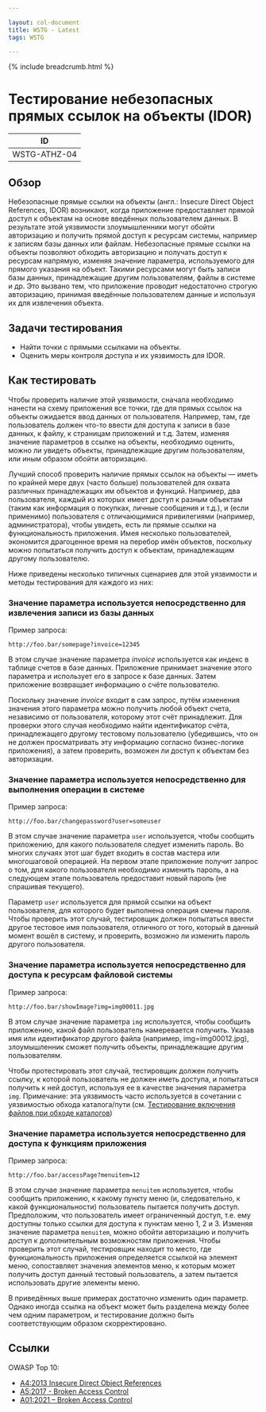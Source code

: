 ```yaml
---

layout: col-document
title: WSTG - Latest
tags: WSTG

---
```


{% include breadcrumb.html %}
# Тестирование небезопасных прямых ссылок на объекты (IDOR)

|ID          |
|------------|
|WSTG-ATHZ-04|

## Обзор

Небезопасные прямые ссылки на объекты (англ.: Insecure Direct Object References, IDOR) возникают, когда приложение предоставляет прямой доступ к объектам на основе введённых пользователем данных. В результате этой уязвимости злоумышленники могут обойти авторизацию и получить прямой доступ к ресурсам системы, например к записям базы данных или файлам.
Небезопасные прямые ссылки на объекты позволяют обходить авторизацию и получать доступ к ресурсам напрямую, изменяя значение параметра, используемого для прямого указания на объект. Такими ресурсами могут быть записи базы данных, принадлежащие другим пользователям, файлы в системе и др. Это вызвано тем, что приложение проводит недостаточно строгую авторизацию, принимая введённые пользователем данные и используя их для извлечения объекта.

## Задачи тестирования

- Найти точки с прямыми ссылками на объекты.
- Оценить меры контроля доступа и их уязвимость для IDOR.

## Как тестировать

Чтобы проверить наличие этой уязвимости, сначала необходимо нанести на схему приложения все точки, где для прямых ссылок на объекты ожидается ввод данных от пользователя. Например, там, где пользователь должен что-то ввести для доступа к записи в базе данных, к файлу, к страницам приложений и т.д. Затем, изменяя значение параметров в ссылке на объекты, необходимо оценить, можно ли увидеть объекты, принадлежащие другим пользователям, или иным образом обойти авторизацию.

Лучший способ проверить наличие прямых ссылок на объекты — иметь по крайней мере двух (часто больше) пользователей для охвата различных принадлежащих им объектов и функций. Например, два пользователя, каждый из которых имеет доступ к разным объектам (таким как информация о покупках, личные сообщения и т.д.), и (если применимо) пользователя с отличающимися привилегиями (например, администратора), чтобы увидеть, есть ли прямые ссылки на функциональность приложения. Имея несколько пользователей, экономится драгоценное время на перебор имён объектов, поскольку можно попытаться получить доступ к объектам, принадлежащим другому пользователю.

Ниже приведены несколько типичных сценариев для этой уязвимости и методы тестирования для каждого из них:

### Значение параметра используется непосредственно для извлечения записи из базы данных

Пример запроса:

```text
http://foo.bar/somepage?invoice=12345
```

В этом случае значение параметра *invoice* используется как индекс в таблице счетов в базе данных. Приложение принимает значение этого параметра и использует его в запросе к базе данных. Затем приложение возвращает информацию о счёте пользователю.

Поскольку значение *invoice* входит в сам запрос, путём изменения значения этого параметра можно получить любой объект счета, независимо от пользователя, которому этот счёт принадлежит. Для проверки этого случая необходимо найти идентификатор счёта, принадлежащего другому тестовому пользователю (убедившись, что он не должен просматривать эту информацию согласно бизнес-логике приложения), а затем проверить, возможен ли доступ к объектам без авторизации.

### Значение параметра используется непосредственно для выполнения операции в системе

Пример запроса:

```text
http://foo.bar/changepassword?user=someuser
```

В этом случае значение параметра `user` используется, чтобы сообщить приложению, для какого пользователя следует изменить пароль. Во многих случаях этот шаг будет входить в состав мастера или многошаговой операцией. На первом этапе приложение получит запрос о том, для какого пользователя необходимо изменить пароль, а на следующем этапе пользователь предоставит новый пароль (не спрашивая текущего).

Параметр `user` используется для прямой ссылки на объект пользователя, для которого будет выполнена операция смены пароля. Чтобы проверить этот случай, тестировщик должен попытаться ввести другое тестовое имя пользователя, отличного от того, который в данный момент вошёл в систему, и проверить, возможно ли изменить пароль другого пользователя.

### Значение параметра используется непосредственно для доступа к ресурсам файловой системы

Пример запроса:

```text
http://foo.bar/showImage?img=img00011.jpg
```

В этом случае значение параметра `img` используется, чтобы сообщить приложению, какой файл пользователь намеревается получить. Указав имя или идентификатор другого файла (например, img=img00012.jpg), злоумышленник сможет получить объекты, принадлежащие другим пользователям.

Чтобы протестировать этот случай, тестировщик должен получить ссылку, к которой пользователь не должен иметь доступа, и попытаться получить к ней доступ, используя ее в качестве значения параметра `img`. Примечание: эта уязвимость часто используется в сочетании с уязвимостью обхода каталога/пути (см. [Тестирование включения файлов при обходе каталогов](01-Testing_Directory_Traversal_File_Include.md))

### Значение параметра используется непосредственно для доступа к функциям приложения

Пример запроса:

```text
http://foo.bar/accessPage?menuitem=12
```

В этом случае значение параметра `menuitem` используется, чтобы сообщить приложению, к какому пункту меню (и, следовательно, к какой функциональности) пользователь пытается получить доступ. Предположим, что пользователь имеет ограниченный доступ, т.е. ему доступны только ссылки для доступа к пунктам меню 1, 2 и 3. Изменяя значение параметра `menuitem`, можно обойти авторизацию и получить доступ к дополнительным возможностям приложения. Чтобы проверить этот случай, тестировщик находит то место, где функциональность приложения определяется ссылкой на элемент меню, сопоставляет значения элементов меню, к которым может получить доступ данный тестовый пользователь, а затем пытается использовать другие элементы меню.

В приведённых выше примерах достаточно изменить один параметр. Однако иногда ссылка на объект может быть разделена между более чем одним параметром, и тестирование должно быть соответствующим образом скорректировано.

## Ссылки

OWASP Top 10: 
- [A4:2013 Insecure Direct Object References](https://wiki.owasp.org/index.php/Top_10_2013-A4-Insecure_Direct_Object_References) 
- [A5:2017 - Broken Access Control](https://owasp.org/www-project-top-ten/2017/A5_2017-Broken_Access_Control/)
- [A01:2021 – Broken Access Control](https://owasp.org/Top10/A01_2021-Broken_Access_Control/)
